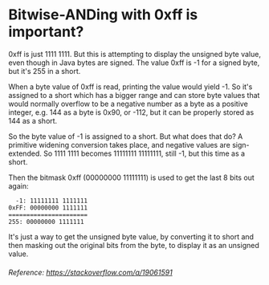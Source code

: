 # Bitwise-ANDing with 0xff is important?

0xff is just 1111 1111. But this is attempting to display the unsigned
byte value, even though in Java bytes are signed. The value 0xff is -1
for a signed byte, but it's 255 in a short.

When a byte value of 0xff is read, printing the value would yield -1. 
So it's assigned to a short which has a bigger range and can store byte 
values that would normally overflow to be a negative number as a byte as
a positive integer, e.g. 144 as a byte is 0x90, or -112, but it can be
properly stored as 144 as a short.

So the byte value of -1 is assigned to a short. But what does that do? 
A primitive widening conversion takes place, and negative values are 
sign-extended. So 1111 1111 becomes 11111111 11111111, still -1, but 
this time as a short.

Then the bitmask 0xff (00000000 11111111) is used to get the last 8
bits out again:

```
  -1: 11111111 1111111
0xFF: 00000000 1111111
======================
255: 00000000 1111111
```

It's just a way to get the unsigned byte value, by converting it to 
short and then masking out the original bits from the byte, to display
it as an unsigned value.

###### Reference: https://stackoverflow.com/a/19061591
